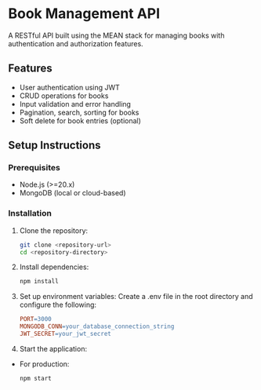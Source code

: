 # Book Management API

A RESTful API built using the MEAN stack for managing books with authentication and authorization features.

## Features

-   User authentication using JWT
-   CRUD operations for books
-   Input validation and error handling
-   Pagination, search, sorting for books
-   Soft delete for book entries (optional)

## Setup Instructions

### Prerequisites

-   Node.js (>=20.x)
-   MongoDB (local or cloud-based)

### Installation

1. Clone the repository:
    ```bash
    git clone <repository-url>
    cd <repository-directory>
    ```
2. Install dependencies:
    ```bash
    npm install
    ```
3. Set up environment variables: Create a .env file in the root directory and configure the following:
    ```makefile
    PORT=3000
    MONGODB_CONN=your_database_connection_string
    JWT_SECRET=your_jwt_secret
    ```
4. Start the application:

-   For production:
    ```bash
    npm start
    ```
